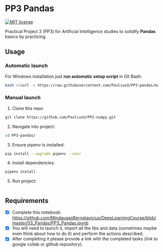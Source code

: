 # PP3 Pandas

[![MIT license](https://img.shields.io/badge/License-MIT-blue.svg)](https://github.com/PauliusU/PP3-pandas/blob/master/LICENSE)

Practical Project 3 (PP3) for Artificial Intelligence studies to solidify **Pandas** basics by practicing.

## Usage

### Automatic launch

For Windows installation just **run automatic setup script** in Git Bash:
```bash
bash <(curl -s https://raw.githubusercontent.com/PauliusU/PP3-pandas/master/setup.sh)
```

### Manual launch

1. Clone this repo:
```bash
git clone https://github.com/PauliusU/PP2-numpy.git
```

2. Navigate into project:
```bash
cd PP3-pandas/
```

3. Ensure pipenv is installed:
```bash
pip install --upgrade pipenv --user
```

4. Install dependencies:
```bash
pipenv install
```

5. Run project:
```bash

```

## Requirements

- [X] Complete this notebook: https://github.com/MindaugasBernatavicius/DeepLearningCourse/blob/master/03_Pandas/PP3_Pandas.ipynb
- [X] You will need to launch it, import all the libs and data (sometimes maybe even think about how to do it) and perform the actions described.
- [X] After completing it please provide a link with the completed tasks (link to google collab or github repository).
